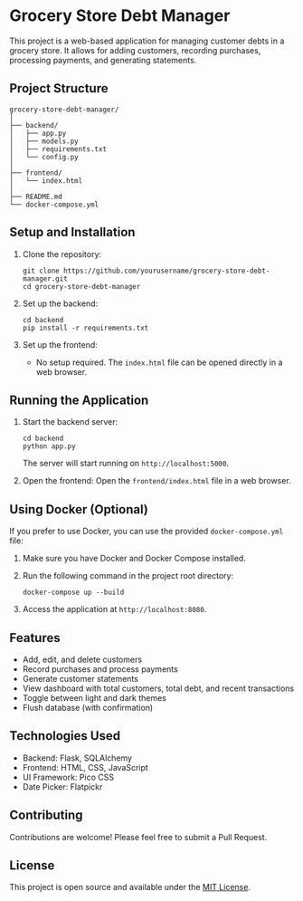 # Grocery Store Debt Manager

This project is a web-based application for managing customer debts in a grocery store. It allows for adding customers, recording purchases, processing payments, and generating statements.

## Project Structure

```
grocery-store-debt-manager/
│
├── backend/
│   ├── app.py
│   ├── models.py
│   ├── requirements.txt
│   └── config.py
│
├── frontend/
│   └── index.html
│
├── README.md
└── docker-compose.yml
```

## Setup and Installation

1. Clone the repository:
   ```
   git clone https://github.com/yourusername/grocery-store-debt-manager.git
   cd grocery-store-debt-manager
   ```

2. Set up the backend:
   ```
   cd backend
   pip install -r requirements.txt
   ```

3. Set up the frontend:
   - No setup required. The `index.html` file can be opened directly in a web browser.

## Running the Application

1. Start the backend server:
   ```
   cd backend
   python app.py
   ```
   The server will start running on `http://localhost:5000`.

2. Open the frontend:
   Open the `frontend/index.html` file in a web browser.

## Using Docker (Optional)

If you prefer to use Docker, you can use the provided `docker-compose.yml` file:

1. Make sure you have Docker and Docker Compose installed.

2. Run the following command in the project root directory:
   ```
   docker-compose up --build
   ```

3. Access the application at `http://localhost:8080`.

## Features

- Add, edit, and delete customers
- Record purchases and process payments
- Generate customer statements
- View dashboard with total customers, total debt, and recent transactions
- Toggle between light and dark themes
- Flush database (with confirmation)

## Technologies Used

- Backend: Flask, SQLAlchemy
- Frontend: HTML, CSS, JavaScript
- UI Framework: Pico CSS
- Date Picker: Flatpickr

## Contributing

Contributions are welcome! Please feel free to submit a Pull Request.

## License

This project is open source and available under the [MIT License](LICENSE).